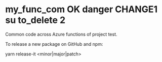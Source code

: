 # my_func_com  OK  danger CHANGE1 su to_delete 2

Common code across Azure functions of project test.


To release a new package on GitHub and npm:

yarn release-it <minor|major|patch>
